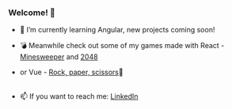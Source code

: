 ### Welcome! 👋

- 🌱 I’m currently learning Angular, new projects coming soon!
- 💣 Meanwhile check out some of my games made with React - <a href='https://github.com/eshux/Minesweeper'>Minesweeper</a> and <a href='https://github.com/eshux/2048'>2048</a>
- or Vue - <a href='https://github.com/eshux/Rock-Paper-Scissors'>Rock, paper, scissors</a>👊</br></br>

- 📫 If you want to reach me: <a href='https://linkedin.com/in/estere-guza'>LinkedIn</a>
